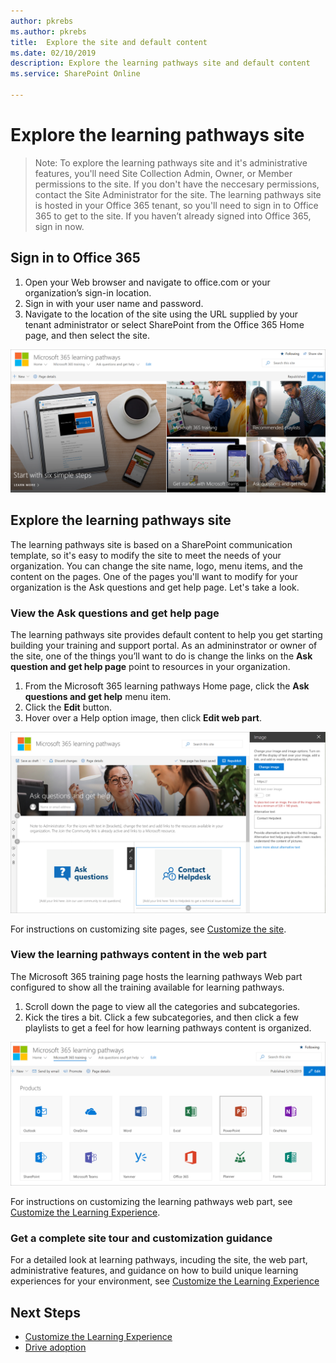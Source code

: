 ```yaml
---
author: pkrebs
ms.author: pkrebs
title:  Explore the site and default content
ms.date: 02/10/2019
description: Explore the learning pathways site and default content
ms.service: SharePoint Online

---
```


# Explore the learning pathways site

> Note: To explore the learning pathways site and it's administrative features, you'll need Site Collection Admin, Owner, or Member permissions to the site. If you don't have the neccesary permissions, contact the Site Administrator for the site. The learning pathways site is hosted in your Office 365 tenant, so you'll need to sign in to Office 365 to get to the site. If you haven’t already signed into Office 365, sign in now. 

## Sign in to Office 365 

1.	Open your Web browser and navigate to office.com or your organization’s sign-in location. 
2.	Sign in with your user name and password.
3. 	Navigate to the location of the site using the URL supplied by your tenant administrator or select SharePoint from the Office 365 Home page, and then select the site. 

![cg-introducing.png](media/cg-introducing.png)

## Explore the learning pathways site

The learning pathways site is based on a SharePoint communication template, so it's easy to modify the site to meet the needs of your organization. You can change the site name, logo, menu items, and the content on the pages. One of the pages you'll want to modify for your organization is the Ask questions and get help page. Let's take a look.

### View the Ask questions and get help page

The learning pathways site provides default content to help you get starting building your training and support portal. As an admininstrator or owner of the site, one of the things you’ll want to do is change the links on the **Ask question and get help page** point to resources in your organization. 

1.	From the Microsoft 365 learning pathways Home page, click the **Ask questions and get help** menu item.
2.	Click the **Edit** button.
3.	Hover over a Help option image, then click **Edit web part**.

![cg-edithelp.png](media/cg-edithelp.png)

For instructions on customizing site pages, see [Customize the site](custom_edithelp.md).

### View the learning pathways content in the web part
The Microsoft 365 training page hosts the learning pathways Web part configured to show all the training available for learning pathways. 

1. Scroll down the page to view all the categories and subcategories.
2. Kick the tires a bit. Click a few subcategories, and then click a few playlists to get a feel for how learning pathways content is organized. 

![cg-gotoall.png](media/cg-gotoall.png)

For instructions on customizing the learning pathways web part, see [Customize the Learning Experience](custom_overview.md).

### Get a complete site tour and customization guidance
For a detailed look at learning pathways, incuding the site, the web part, administrative features, and guidance on how to build unique learning experiences for your environment, see [Customize the Learning Experience](custom_overview.md)

## Next Steps
- [Customize the Learning Experience](custom_overview.md)
- [Drive adoption](driveadoption.md) 
